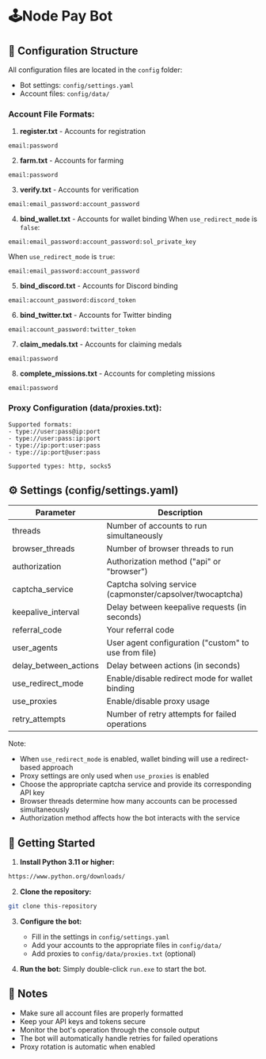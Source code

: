 # 🕹Node Pay Bot

## 📁 Configuration Structure

All configuration files are located in the `config` folder:
- Bot settings: `config/settings.yaml`
- Account files: `config/data/`

### Account File Formats:

1. **register.txt** - Accounts for registration
```
email:password
```

2. **farm.txt** - Accounts for farming
```
email:password
```

3. **verify.txt** - Accounts for verification
```
email:email_password:account_password
```

4. **bind_wallet.txt** - Accounts for wallet binding
When `use_redirect_mode` is `false`:
```
email:email_password:account_password:sol_private_key
```
When `use_redirect_mode` is `true`:
```
email:email_password:account_password
```

5. **bind_discord.txt** - Accounts for Discord binding
```
email:account_password:discord_token
```

6. **bind_twitter.txt** - Accounts for Twitter binding
```
email:account_password:twitter_token
```

7. **claim_medals.txt** - Accounts for claiming medals
```
email:password
```

8. **complete_missions.txt** - Accounts for completing missions
```
email:password
```

### Proxy Configuration (data/proxies.txt):
```
Supported formats:
- type://user:pass@ip:port
- type://user:pass:ip:port
- type://ip:port:user:pass
- type://ip:port@user:pass

Supported types: http, socks5
```

## ⚙️ Settings (config/settings.yaml)

| Parameter            | Description                                           |
|---------------------|-------------------------------------------------------|
| threads             | Number of accounts to run simultaneously              |
| browser_threads     | Number of browser threads to run                      |
| authorization       | Authorization method ("api" or "browser")             |
| captcha_service     | Captcha solving service (capmonster/capsolver/twocaptcha) |
| keepalive_interval  | Delay between keepalive requests (in seconds)         |
| referral_code       | Your referral code                                   |
| user_agents         | User agent configuration ("custom" to use from file)  |
| delay_between_actions | Delay between actions (in seconds)                 |
| use_redirect_mode   | Enable/disable redirect mode for wallet binding      |
| use_proxies         | Enable/disable proxy usage                           |
| retry_attempts      | Number of retry attempts for failed operations       |

Note: 
- When `use_redirect_mode` is enabled, wallet binding will use a redirect-based approach
- Proxy settings are only used when `use_proxies` is enabled
- Choose the appropriate captcha service and provide its corresponding API key
- Browser threads determine how many accounts can be processed simultaneously
- Authorization method affects how the bot interacts with the service

## 🚀 Getting Started

1. **Install Python 3.11 or higher:**
```bash
https://www.python.org/downloads/
```

2. **Clone the repository:**
```bash
git clone this-repository
```

3. **Configure the bot:**
   - Fill in the settings in `config/settings.yaml`
   - Add your accounts to the appropriate files in `config/data/`
   - Add proxies to `config/data/proxies.txt` (optional)

4. **Run the bot:**
Simply double-click `run.exe` to start the bot.

## 📝 Notes
- Make sure all account files are properly formatted
- Keep your API keys and tokens secure
- Monitor the bot's operation through the console output
- The bot will automatically handle retries for failed operations
- Proxy rotation is automatic when enabled